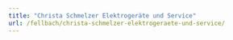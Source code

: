 ```yaml
---
title: "Christa Schmelzer Elektrogeräte und Service"
url: /fellbach/christa-schmelzer-elektrogeraete-und-service/
---
```

